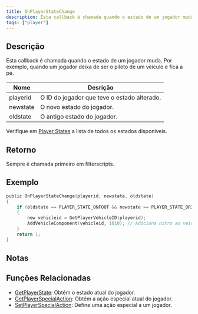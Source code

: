 ```yaml
---
title: OnPlayerStateChange
description: Esta callback é chamada quando o estado de um jogador muda.
tags: ["player"]
---
```


## Descrição

Esta callback é chamada quando o estado de um jogador muda. Por exemplo, quando um jogador deixa de ser o piloto de um veículo e fica a pé.

| Nome     | Desrição                              |
| -------- | ---------------------------------------- |
| playerid | O ID do jogador que teve o estado alterado. |
| newstate | O novo estado do jogador.                  |
| oldstate | O antigo estado do jogador.             |

Verifique em [Player States](../resources/playerstates) a lista de todos os estados disponíveis.

## Retorno

Sempre é chamada primeiro em filterscripts.

## Exemplo

```c
public OnPlayerStateChange(playerid, newstate, oldstate)
{
    if (oldstate == PLAYER_STATE_ONFOOT && newstate == PLAYER_STATE_DRIVER) // Jogador entrou no veículo como piloto
    {
        new vehicleid = GetPlayerVehicleID(playerid);
        AddVehicleComponent(vehicleid, 1010); // Adiciona nitro ao veículo
    }
    return 1;
}
```

## Notas

<TipNPCCallbacksPT />

## Funções Relacionadas

- [GetPlayerState](../functions/GetPlayerState): Obtém o estado atual do jogador.
- [GetPlayerSpecialAction](../functions/GetPlayerSpecialAction): Obtém a ação especial atual do jogador.
- [SetPlayerSpecialAction](../functions/SetPlayerSpecialAction): Define uma ação especial a um jogador.
